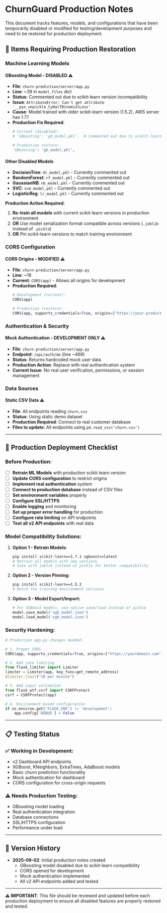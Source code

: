 # ChurnGuard Production Notes

This document tracks features, models, and configurations that have been temporarily disabled or modified for testing/development purposes and need to be restored for production deployment.

## 🚨 **Items Requiring Production Restoration**

### Machine Learning Models

#### **GBoosting Model - DISABLED** ⚠️
- **File**: `churn-prediction/server/app.py`
- **Line**: ~39 in `model_files` dict
- **Status**: Commented out due to scikit-learn version incompatibility
- **Issue**: `AttributeError: Can't get attribute '__pyx_unpickle_CyHalfBinomialLoss'`
- **Cause**: Model trained with older scikit-learn version (1.5.2), AWS server has 1.7.1
- **Production Fix Required**: 
  ```python
  # Current (disabled):
  # 'GBoosting': 'gb_model.pkl',  # Commented out due to scikit-learn version compatibility
  
  # Production restore:
  'GBoosting': 'gb_model.pkl',
  ```

#### **Other Disabled Models** 
- **DecisionTree**: `dt_model.pkl` - Currently commented out
- **RandomForest**: `rf_model.pkl` - Currently commented out  
- **GaussianNB**: `nb_model.pkl` - Currently commented out
- **SVC**: `svm_model.pkl` - Currently commented out
- **LogisticReg**: `lr_model.pkl` - Currently commented out

**Production Action Required**: 
1. **Re-train all models** with current scikit-learn versions in production environment
2. **OR** Use model serialization format compatible across versions (`.joblib` instead of `.pickle`)
3. **OR** Pin scikit-learn versions to match training environment

### CORS Configuration

#### **CORS Origins - MODIFIED** ⚠️
- **File**: `churn-prediction/server/app.py`
- **Line**: ~16
- **Current**: `CORS(app)` - Allows all origins for development
- **Production Required**: 
  ```python
  # Development (current):
  CORS(app)
  
  # Production (restore):
  CORS(app, supports_credentials=True, origins=["https://your-production-domain.com"])
  ```

### Authentication & Security

#### **Mock Authentication - DEVELOPMENT ONLY** ⚠️
- **File**: `churn-prediction/server/app.py`
- **Endpoint**: `/api/auth/me` (line ~469)
- **Status**: Returns hardcoded mock user data
- **Production Action**: Replace with real authentication system
- **Current Issue**: No real user verification, permissions, or session management

### Data Sources

#### **Static CSV Data** ⚠️
- **File**: All endpoints reading `churn.csv`
- **Status**: Using static demo dataset
- **Production Required**: Connect to real customer database
- **Files to update**: All endpoints using `pd.read_csv('churn.csv')`

---

## 🔧 **Production Deployment Checklist**

### Before Production:

- [ ] **Retrain ML Models** with production scikit-learn version
- [ ] **Update CORS configuration** to restrict origins
- [ ] **Implement real authentication** system
- [ ] **Connect to production database** instead of CSV files
- [ ] **Set environment variables** properly
- [ ] **Configure SSL/HTTPS** 
- [ ] **Enable logging** and monitoring
- [ ] **Set up proper error handling** for production
- [ ] **Configure rate limiting** on API endpoints
- [ ] **Test all v2 API endpoints** with real data

### Model Compatibility Solutions:

1. **Option 1 - Retrain Models:**
   ```bash
   pip install scikit-learn==1.7.1 xgboost==latest
   # Retrain all models with new versions
   # Save with joblib instead of pickle for better compatibility
   ```

2. **Option 2 - Version Pinning:**
   ```bash
   pip install scikit-learn==1.5.2
   # Match the training environment versions
   ```

3. **Option 3 - Model Export/Import:**
   ```python
   # For XGBoost models, use native save/load instead of pickle
   model.save_model('xgb_model.json')
   model.load_model('xgb_model.json')
   ```

### Security Hardening:

```python
# Production app.py changes needed:

# 1. Proper CORS
CORS(app, supports_credentials=True, origins=["https://yourdomain.com"])

# 2. Add rate limiting
from flask_limiter import Limiter
limiter = Limiter(app, key_func=get_remote_address)
@limiter.limit("10 per minute")

# 3. Add input validation
from flask_wtf.csrf import CSRFProtect
csrf = CSRFProtect(app)

# 4. Environment-based configuration
if os.environ.get('FLASK_ENV') != 'development':
    app.config['DEBUG'] = False
```

---

## 📋 **Testing Status**

### ✅ **Working in Development:**
- v2 Dashboard API endpoints
- XGBoost, KNeighbors, ExtraTrees, AdaBoost models
- Basic churn prediction functionality
- Mock authentication for dashboard
- CORS configuration for cross-origin requests

### ⚠️ **Needs Production Testing:**
- GBoosting model loading
- Real authentication integration
- Database connections
- SSL/HTTPS configuration
- Performance under load

---

## 📝 **Version History**

- **2025-09-02**: Initial production notes created
  - GBoosting model disabled due to scikit-learn compatibility
  - CORS opened for development
  - Mock authentication implemented
  - All v2 API endpoints added and tested

---

**⚠️ IMPORTANT**: This file should be reviewed and updated before each production deployment to ensure all disabled features are properly restored and tested.